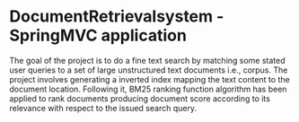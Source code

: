 # DocumentRetrievalsystem - SpringMVC application

The goal of the project is to do a fine text search by matching some stated user
queries to a set of large unstructured text documents i.e., corpus.
The project involves generating a inverted index mapping the text content to the document location.
Following it, BM25 ranking function algorithm has been applied to rank documents producing document
score according to its relevance with respect to the issued search query.
